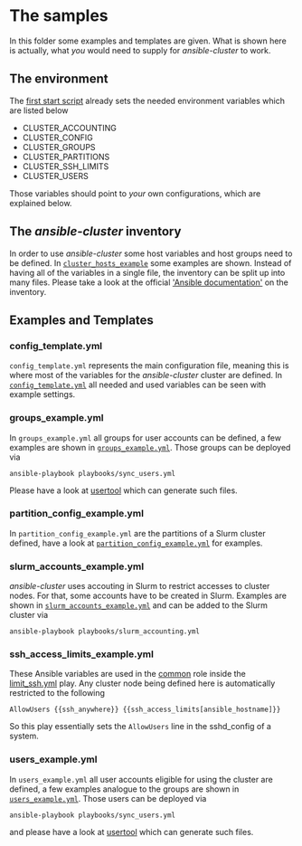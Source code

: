 # The samples
In this folder some examples and templates are given. What is shown here is actually, what _you_ would need to supply for *ansible-cluster* to work.

## The environment
The [first start script](../first_start.sh) already sets the needed environment variables which are listed below
- CLUSTER_ACCOUNTING
- CLUSTER_CONFIG
- CLUSTER_GROUPS
- CLUSTER_PARTITIONS
- CLUSTER_SSH_LIMITS
- CLUSTER_USERS

Those variables should point to _your_ own configurations, which are explained below.

## The *ansible-cluster* inventory
In order to use *ansible-cluster* some host variables and host groups need to be defined. In [`cluster_hosts_example`](cluster_hosts_example) some examples are shown. Instead of having all of the variables in a single file, the inventory can be split up into many files. Please take a look at the official ['Ansible documentation'](http://docs.ansible.com/ansible/latest/intro_inventory.html#splitting-out-host-and-group-specific-data) on the inventory.

## Examples and Templates
### config_template.yml
`config_template.yml` represents the main configuration file, meaning this is where most of the variables for the *ansible-cluster* cluster are defined. In [`config_template.yml`](config_template.yml) all needed and used variables can be seen with example settings.
### groups_example.yml
In `groups_example.yml` all groups for user accounts can be defined, a few examples are shown in [`groups_example.yml`](groups_example.yml). Those groups can be deployed via
```
ansible-playbook playbooks/sync_users.yml
```
Please have a look at [usertool](https://github.com/AnKosteck/usertool) which can generate such files.

### partition_config_example.yml
In `partition_config_example.yml` are the partitions of a Slurm cluster defined, have a look at [`partition_config_example.yml`](partition_config_example.yml) for examples.
### slurm_accounts_example.yml
*ansible-cluster* uses accouting in Slurm to restrict accesses to cluster nodes. For that, some accounts have to be created in Slurm. Examples are shown in [`slurm_accounts_example.yml`](slurm_accounts_example.yml) and can be added to the Slurm cluster via 
```
ansible-playbook playbooks/slurm_accounting.yml
```
### ssh_access_limits_example.yml
These Ansible variables are used in the [common](https://github.com/AnKosteck/ansible-cluster/tree/master/roles/common) role inside the [limit_ssh.yml](https://github.com/AnKosteck/ansible-cluster/blob/master/roles/common/tasks/limit_ssh.yml) play. Any cluster node being defined here is automatically restricted to the following
```
AllowUsers {{ssh_anywhere}} {{ssh_access_limits[ansible_hostname]}}
```
So this play essentially sets the `AllowUsers` line in the sshd_config of a system.
### users_example.yml
In `users_example.yml` all user accounts eligible for using the cluster are defined, a few examples analogue to the groups are shown in [`users_example.yml`](users_example.yml). Those users can be deployed via
```
ansible-playbook playbooks/sync_users.yml
```
and please have a look at [usertool](https://github.com/AnKosteck/usertool) which can generate such files.

